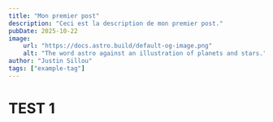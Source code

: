```yaml
---
title: "Mon premier post"
description: "Ceci est la description de mon premier post."
pubDate: 2025-10-22
image:
    url: "https://docs.astro.build/default-og-image.png"
    alt: "The word astro against an illustration of planets and stars."
author: "Justin Sillou"
tags: ["example-tag"]
---
```


# TEST 1